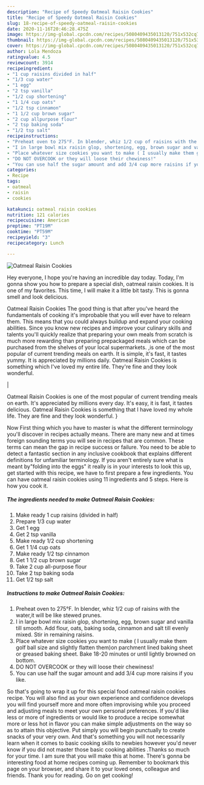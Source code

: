 ```yaml
---
description: "Recipe of Speedy Oatmeal Raisin Cookies"
title: "Recipe of Speedy Oatmeal Raisin Cookies"
slug: 18-recipe-of-speedy-oatmeal-raisin-cookies
date: 2020-11-16T20:46:28.475Z
image: https://img-global.cpcdn.com/recipes/5080409435013120/751x532cq70/oatmeal-raisin-cookies-recipe-main-photo.jpg
thumbnail: https://img-global.cpcdn.com/recipes/5080409435013120/751x532cq70/oatmeal-raisin-cookies-recipe-main-photo.jpg
cover: https://img-global.cpcdn.com/recipes/5080409435013120/751x532cq70/oatmeal-raisin-cookies-recipe-main-photo.jpg
author: Lola Mendoza
ratingvalue: 4.5
reviewcount: 3914
recipeingredient:
- "1 cup raisins divided in half"
- "1/3 cup water"
- "1 egg"
- "2 tsp vanilla"
- "1/2 cup shortening"
- "1 1/4 cup oats"
- "1/2 tsp cinnamon"
- "1 1/2 cup brown sugar"
- "2 cup allpurpose flour"
- "2 tsp baking soda"
- "1/2 tsp salt"
recipeinstructions:
- "Preheat oven to 275°F. In blender, whiz 1/2 cup of raisins with the water,it will be like stewed prunes."
- "I in large bowl mix raisin glop, shortening, egg, brown sugar and vanilla till smooth. Add flour, oats, baking soda, cinnamon and salt till evenly mixed. Stir in remaining raisins."
- "Place whatever size cookies you want to make ( I usually make them golf ball size and slightly flatten them)on parchment lined baking sheet or greased baking sheet. Bake 18-20 minutes or until lightly browned on bottom."
- "DO NOT OVERCOOK or they will loose their chewiness!"
- "You can use half the sugar amount and add 3/4 cup more raisins if you like."
categories:
- Recipe
tags:
- oatmeal
- raisin
- cookies

katakunci: oatmeal raisin cookies 
nutrition: 121 calories
recipecuisine: American
preptime: "PT19M"
cooktime: "PT59M"
recipeyield: "3"
recipecategory: Lunch

---
```



![Oatmeal Raisin Cookies](https://img-global.cpcdn.com/recipes/5080409435013120/751x532cq70/oatmeal-raisin-cookies-recipe-main-photo.jpg)

Hey everyone, I hope you're having an incredible day today. Today, I'm gonna show you how to prepare a special dish, oatmeal raisin cookies. It is one of my favorites. This time, I will make it a little bit tasty. This is gonna smell and look delicious.

Oatmeal Raisin Cookies The good thing is that after you've heard the fundamentals of cooking it's improbable that you will ever have to relearn them. This means that you could always buildup and expand your cooking abilities. Since you know new recipes and improve your culinary skills and talents you'll quickly realize that preparing your own meals from scratch is much more rewarding than preparing prepackaged meals which can be purchased from the shelves of your local supermarkets.
,is one of the most popular of current trending meals on earth. It is simple, it's fast, it tastes yummy. It is appreciated by millions daily. Oatmeal Raisin Cookies is something which I've loved my entire life. They're fine and they look wonderful.


|


Oatmeal Raisin Cookies is one of the most popular of current trending meals on earth. It's appreciated by millions every day. It's easy, it is fast, it tastes delicious. Oatmeal Raisin Cookies is something that I have loved my whole life. They are fine and they look wonderful.
}

Now First thing which you have to master is what the different terminology you'll discover in recipes actually means. There are many new and at times foreign sounding terms you will see in recipes that are common. These terms can mean the gap in recipe success or failure. You need to be able to detect a fantastic section in any inclusive cookbook that explains different definitions for unfamiliar terminology. If you aren't entirely sure what is meant by"folding into the eggs" it really is in your interests to look this up,
get started with this recipe, we have to first prepare a few ingredients. You can have oatmeal raisin cookies using 11 ingredients and 5 steps. Here is how you cook it.

<!--inarticleads1-->

##### The ingredients needed to make Oatmeal Raisin Cookies:

1. Make ready 1 cup raisins (divided in half)
1. Prepare 1/3 cup water
1. Get 1 egg
1. Get 2 tsp vanilla
1. Make ready 1/2 cup shortening
1. Get 1 1/4 cup oats
1. Make ready 1/2 tsp cinnamon
1. Get 1 1/2 cup brown sugar
1. Take 2 cup all-purpose flour
1. Take 2 tsp baking soda
1. Get 1/2 tsp salt




<!--inarticleads2-->

##### Instructions to make Oatmeal Raisin Cookies:

1. Preheat oven to 275°F. In blender, whiz 1/2 cup of raisins with the water,it will be like stewed prunes.
1. I in large bowl mix raisin glop, shortening, egg, brown sugar and vanilla till smooth. Add flour, oats, baking soda, cinnamon and salt till evenly mixed. Stir in remaining raisins.
1. Place whatever size cookies you want to make ( I usually make them golf ball size and slightly flatten them)on parchment lined baking sheet or greased baking sheet. Bake 18-20 minutes or until lightly browned on bottom.
1. DO NOT OVERCOOK or they will loose their chewiness!
1. You can use half the sugar amount and add 3/4 cup more raisins if you like.




So that's going to wrap it up for this special food oatmeal raisin cookies recipe. You will also find as your own experience and confidence develops you will find yourself more and more often improvising while you proceed and adjusting meals to meet your own personal preferences. If you'd like less or more of ingredients or would like to produce a recipe somewhat more or less hot in flavor you can make simple adjustments on the way so as to attain this objective. Put simply you will begin punctually to create snacks of your very own. And that's something you will not necessarily learn when it comes to basic cooking skills to newbies however you'd never know if you did not master those basic cooking abilities .Thanks so much for your time. I am sure that you will make this at home. There's gonna be interesting food at home recipes coming up. Remember to bookmark this page on your browser, and share it to your loved ones, colleague and friends. Thank you for reading. Go on get cooking!
